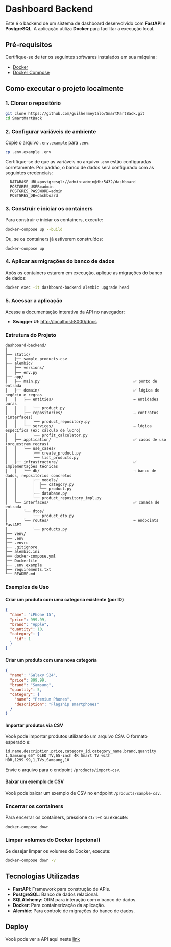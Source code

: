 # Dashboard Backend

Este é o backend de um sistema de dashboard desenvolvido com **FastAPI** e **PostgreSQL**. A aplicação utiliza **Docker** para facilitar a execução local.

## Pré-requisitos

Certifique-se de ter os seguintes softwares instalados em sua máquina:

- [Docker](https://www.docker.com/)
- [Docker Compose](https://docs.docker.com/compose/)

## Como executar o projeto localmente

### 1. Clonar o repositório

```bash
git clone https://github.com/guilhermeytalo/SmartMartBack.git
cd SmartMartBack
```

### 2. Configurar variáveis de ambiente

Copie o arquivo `.env.example` para `.env`:

```bash
cp .env.example .env
```

Certifique-se de que as variáveis no arquivo `.env` estão configuradas corretamente. Por padrão, o banco de dados será configurado com as seguintes credenciais:

```plaintext
  DATABASE_URL=postgresql://admin:admin@db:5432/dashboard
  POSTGRES_USER=admin
  POSTGRES_PASSWORD=admin
  POSTGRES_DB=dashboard
```

### 3. Construir e iniciar os containers

Para construir e iniciar os containers, execute:

```bash
docker-compose up --build
```

Ou, se os containers já estiverem construídos:

```bash
docker-compose up
```

### 4. Aplicar as migrações do banco de dados

Após os containers estarem em execução, aplique as migrações do banco de dados:

```bash
docker exec -it dashboard-backend alembic upgrade head
```

### 5. Acessar a aplicação

Acesse a documentação interativa da API no navegador:
- **Swagger UI**: [http://localhost:8000/docs](http://localhost:8000/docs)

### Estrutura do Projeto

```plaintext
dashboard-backend/
│
├── static/
│   ├── sample_products.csv 
├── alembic/
│   ├── versions/  
│   ├── env.py 
├── app/
│   ├── main.py                                         ✅ ponto de entrada
│   ├── domain/                                         ✅ lógica de negócio e regras
│   │   ├── entities/                                   → entidades puras
│   │   │   └── product.py
│   │   ├── repositories/                               → contratos (interfaces)
│   │   │   └── product_repository.py
│   │   └── services/                                   → lógica específica (ex: cálculo de lucro)
│   │       └── profit_calculator.py
│   ├── application/                                    ✅ casos de uso (orquestram regras)
│   │   └── use_cases/
│   │       ├── create_product.py
│   │       └── list_products.py
│   ├── infrastructure/                                 ✅ implementações técnicas
│   │   └── db/                                         → banco de dados, repositórios concretos
│   │       ├── models/
│   │       │  ├── category.py
│   │       │  └── product.py
│   │       ├── database.py
│   │       └── product_repository_impl.py
│   └── interfaces/                                     ✅ camada de entrada
│       └── dtos/
│           └── product_dto.py 
│       └── routes/                                     → endpoints FastAPI
│           └── products.py
├── venv/
├── .env
├── .envrc
├── .gitignore
├── alembic.ini
├── docker-compose.yml
├── Dockerfile
├── .env.example
├── requirements.txt
└── README.md
```

### Exemplos de Uso

#### Criar um produto com uma categoria existente (por ID)

```json
{
  "name": "iPhone 15",
  "price": 999.99,
  "brand": "Apple",
  "quantity": 10,
  "category": {
    "id": 1
  }
}
```

#### Criar um produto com uma nova categoria

```json
{
  "name": "Galaxy S24",
  "price": 899.99,
  "brand": "Samsung",
  "quantity": 5,
  "category": {
    "name": "Premium Phones",
    "description": "Flagship smartphones"
  }
}
```

#### Importar produtos via CSV

Você pode importar produtos utilizando um arquivo CSV. O formato esperado é:

```csv
id,name,description,price,category_id,category_name,brand,quantity
1,Samsung 65" QLED TV,65-inch 4K Smart TV with HDR,1299.99,1,TVs,Samsung,10
```

Envie o arquivo para o endpoint `/products/import-csv`.

#### Baixar um exemplo de CSV

Você pode baixar um exemplo de CSV no endpoint `/products/sample-csv`.

### Encerrar os containers

Para encerrar os containers, pressione `Ctrl+C` ou execute:

```bash
docker-compose down
```

### Limpar volumes do Docker (opcional)

Se desejar limpar os volumes do Docker, execute:

```bash
docker-compose down -v
```

## Tecnologias Utilizadas

- **FastAPI**: Framework para construção de APIs.
- **PostgreSQL**: Banco de dados relacional.
- **SQLAlchemy**: ORM para interação com o banco de dados.
- **Docker**: Para containerização da aplicação.
- **Alembic**: Para controle de migrações do banco de dados.

## Deploy
Você pode ver a API aqui neste [link](https://smartmartbackonrender.com/docs)